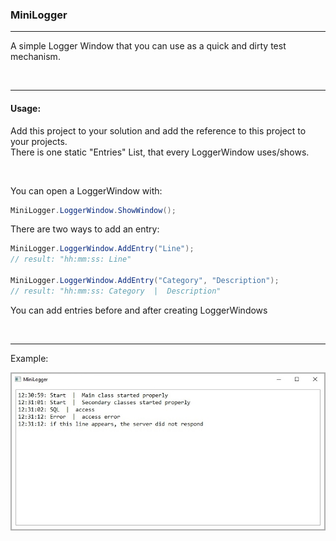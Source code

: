 ### MiniLogger

----

A simple Logger Window that you can use as a quick and dirty test mechanism.

&nbsp;

----

#### Usage:

Add this project to your solution and add the reference to this project to your projects. <br>
There is one static "Entries" List, that every LoggerWindow uses/shows.

&nbsp;

You can open a LoggerWindow with:

```c#
MiniLogger.LoggerWindow.ShowWindow();
```

There are two ways to add an entry:

```c#
MiniLogger.LoggerWindow.AddEntry("Line");
// result: "hh:mm:ss: Line"

MiniLogger.LoggerWindow.AddEntry("Category", "Description");
// result: "hh:mm:ss: Category  |  Description"
```

You can add entries before and after creating LoggerWindows

&nbsp;

----

Example:

![ExampleImage](https://github.com/EpsilonDeltaCode/MiniLogger/blob/master/MiniLoggerExample.jpg)
